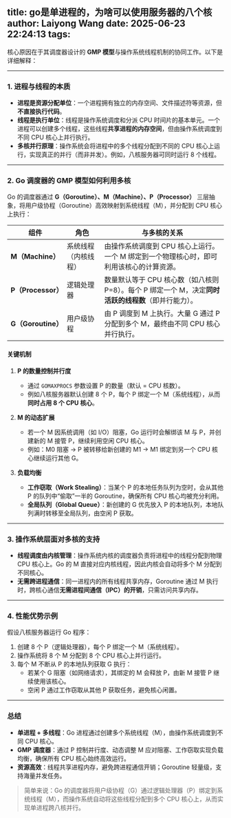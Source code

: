 title: go是单进程的，为啥可以使用服务器的八个核
author: Laiyong Wang
date: 2025-06-23 22:24:13
tags:
---
核心原因在于其调度器设计的 **GMP 模型**与操作系统线程机制的协同工作。以下是详细解释：

---

### **1. 进程与线程的本质**
- **进程是资源分配单位**：一个进程拥有独立的内存空间、文件描述符等资源，但**不直接执行代码**。
- **线程是执行单位**：线程是操作系统调度和分派 CPU 时间片的基本单元。一个进程可以创建多个线程，这些线程**共享进程的内存空间**，但由操作系统调度到不同 CPU 核心上并行执行。
- **多核并行原理**：操作系统会将进程中的多个线程分配到不同的 CPU 核心上运行，实现真正的并行（而非并发）。例如，八核服务器可同时运行 8 个线程。

---

### **2. Go 调度器的 GMP 模型如何利用多核**
Go 的调度器通过 **G（Goroutine）、M（Machine）、P（Processor）** 三层抽象，将用户级协程（Goroutine）高效映射到系统线程（M），并分配到 CPU 核心上执行：

| **组件** | **角色**               | **与多核的关系**                                                                 |
|----------|------------------------|---------------------------------------------------------------------------------|
| **M（Machine）** | 系统线程（内核线程）    | 由操作系统调度到 CPU 核心上运行。一个 M 绑定到一个物理核心时，即可利用该核心的计算资源。 |
| **P（Processor）** | 逻辑处理器             | 数量默认等于 CPU 核心数（如八核则 P=8）。每个 P 绑定一个 M，决定**同时活跃的线程数**（即并行能力）。 |
| **G（Goroutine）** | 用户级协程             | 由 P 调度到 M 上执行。大量 G 通过 P 分配到多个 M，最终由不同 CPU 核心并行执行。 |

#### **关键机制**
1. **P 的数量控制并行度**  
   - 通过 `GOMAXPROCS` 参数设置 P 的数量（默认 = CPU 核数）。  
   - 例如八核服务器默认创建 8 个 P，每个 P 绑定一个 M（系统线程），从而**同时占用 8 个 CPU 核心**。

2. **M 的动态扩展**  
   - 若一个 M 因系统调用（如 I/O）阻塞，Go 运行时会解绑该 M 与 P，并创建新的 M 接管 P，继续利用空闲 CPU 核心。  
   - 例如：M0 阻塞 → P 被转移给新创建的 M1 → M1 绑定到另一个 CPU 核心继续运行其他 G。

3. **负载均衡**  
   - **工作窃取（Work Stealing）**：当某个 P 的本地任务队列为空时，会从其他 P 的队列中“偷取”一半的 Goroutine，确保所有 CPU 核心均被充分利用。  
   - **全局队列（Global Queue）**：新创建的 G 优先放入 P 的本地队列，本地队列满时转移至全局队列，由空闲 P 获取。

---

### **3. 操作系统层面对多核的支持**
- **线程调度由内核管理**：操作系统内核的调度器负责将进程中的线程分配到物理 CPU 核心上。Go 的 M 直接对应内核线程，因此内核会自动将多个 M 分配到不同核心。
- **无需跨进程通信**：同一进程内的所有线程共享内存，Goroutine 通过 M 执行时，跨核心通信**无需进程间通信（IPC）的开销**，只需访问共享内存。

---

### 4. 性能优势示例

假设八核服务器运行 Go 程序：

1. 创建 8 个 P（逻辑处理器），每个 P 绑定一个 M（系统线程）。  
2. 操作系统将 8 个 M 分配到 8 个 CPU 核心上并行运行。  
3. 每个 M 不断从 P 的本地队列获取 G 执行：  
   - 若某个 G 阻塞（如网络请求），其绑定的 M 会释放 P，由新 M 接管 P 继续使用该核心。  
   - 空闲 P 通过工作窃取从其他 P 获取任务，避免核心闲置。  
---

### 总结
- **单进程 + 多线程**：Go 进程通过创建多个系统线程（M），由操作系统调度到不同 CPU 核心。  
- **GMP 调度器**：通过 P 控制并行度、动态调整 M 应对阻塞、工作窃取实现负载均衡，确保所有 CPU 核心始终高效运行。  
- **资源高效**：线程共享进程内存，避免跨进程通信开销；Goroutine 轻量级，支持海量并发任务。  

> 简单来说：Go 的调度器将用户级协程（G）通过逻辑处理器（P）绑定到系统线程（M），而操作系统自动将这些线程分配到多个 CPU 核心上，从而实现单进程跨八核并行。